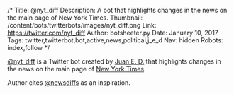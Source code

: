 /*
Title: @nyt_diff
Description: A bot that highlights changes in the news on the main page of New York Times.
Thumbnail: /content/bots/twitterbots/images/nyt_diff.png
Link: https://twitter.com/nyt_diff
Author: botsheeter.py
Date: January 10, 2017
Tags: twitter,twitterbot,bot,active,news,political,j_e_d
Nav: hidden
Robots: index,follow
*/

[@nyt_diff](https://twitter.com/nyt_diff) is a Twitter bot created by [Juan E. D.](https://twitter.com/j_e_d) that highlights changes in the news on the main page of [New York Times](http://www.nytimes.com/).

Author cites [@newsdiffs](http://newsdiffs.org/) as an inspiration.
